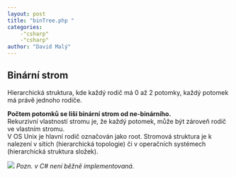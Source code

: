 ```yaml
---
layout: post
title: "binTree.php "
categories:
    -"csharp"
    -"csharp"
author: "David Malý"
--- 
```



## Binární strom


Hierarchická struktura, kde každý rodič má 0 až 2 potomky, každý potomek má právě jednoho rodiče.



**Počtem potomků se liší binární strom od ne-binárního.**<br>Rekurzivní vlastností stromu je, že každý potomek, může být zároveň rodič ve vlastním stromu.
<br>V OS Unix je hlavní rodič označován jako root. Stromová struktura je k nalezení v sítích (hierarchická topologie) či v operačních systémech (hierarchická struktura složek).

![](images/BinTree.png)
*Pozn. v C# není běžně implementovaná.*